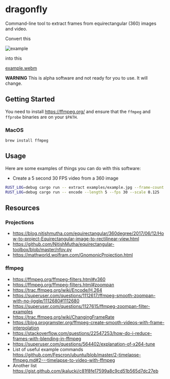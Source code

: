 # dragonfly

Command-line tool to extract frames from equirectangular (360) images and video.

Convert this

![example](https://user-images.githubusercontent.com/3046816/212596686-ba1b7ed0-5143-40b6-a2a5-0456a89cf0c3.jpg)

into this

[example.webm](https://user-images.githubusercontent.com/3046816/212596188-88efb730-8ecb-4b99-b133-b9fca26f176a.webm)

**WARNING** This is alpha software and not ready for you to use. It will change.

## Getting Started

You need to install <https://ffmpeg.org/> and ensure that the `ffmpeg` and `ffprobe` binaries are on your `$PATH`.

### MacOS

```console
brew install ffmpeg
```

## Usage

Here are some examples of things you can do with this software:

- Create a 5 second 30 FPS video from a 360 image

```bash
RUST_LOG=debug cargo run -- extract examples/example.jpg --frame-count 300 --j 8    
RUST_LOG=debug cargo run -- encode --length 5 --fps 30 --scale 0.125
```

## Resources

### Projections

- <https://blog.nitishmutha.com/equirectangular/360degree/2017/06/12/How-to-project-Equirectangular-image-to-rectilinear-view.html>
- <https://github.com/NitishMutha/equirectangular-toolbox/blob/master/nfov.py>
- <https://mathworld.wolfram.com/GnomonicProjection.html>

### ffmpeg

- <https://ffmpeg.org/ffmpeg-filters.html#v360>
- <https://ffmpeg.org/ffmpeg-filters.html#zoompan>
- <https://trac.ffmpeg.org/wiki/Encode/H.264>
- <https://superuser.com/questions/1112617/ffmpeg-smooth-zoompan-with-no-jiggle/1112680#1112680>
- <https://superuser.com/questions/1127615/ffmpeg-zoompan-filter-examples>
- <https://trac.ffmpeg.org/wiki/ChangingFrameRate>
- <https://blog.programster.org/ffmpeg-create-smooth-videos-with-frame-interpolation>
- <https://stackoverflow.com/questions/22547253/how-do-i-reduce-frames-with-blending-in-ffmpeg>
- <https://superuser.com/questions/564402/explanation-of-x264-tune>
- List of useful example commands <https://github.com/Fescron/ubuntu/blob/master/2-timelapse-ffmpeg.md#2---timelapse-to-video-with-ffmpeg>
- Another list <https://gist.github.com/jkalucki/c81f8fe17599a8c9cd51b565d7dc27eb>
